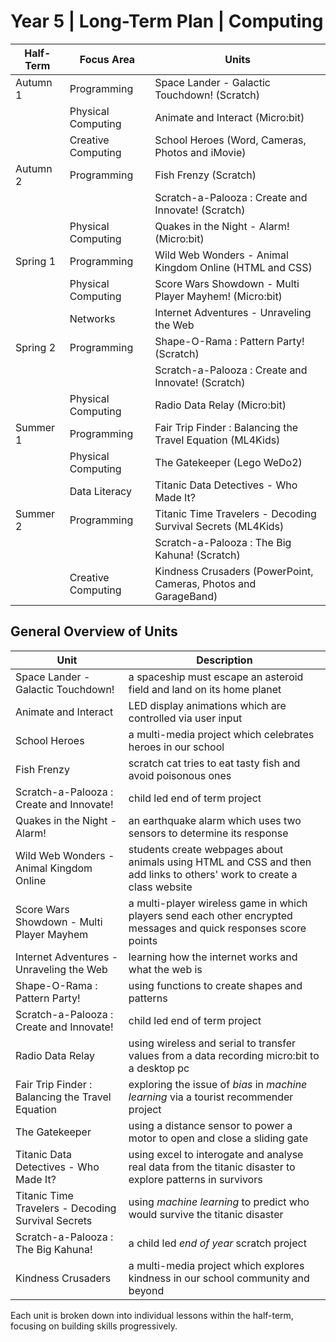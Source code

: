# Year 5 | Long-Term Plan | Computing

| Half-Term       | Focus Area                    | Units                                      |
|-----------------|-------------------------------|--------------------------------------------|
| Autumn 1        | Programming                   | Space Lander - Galactic Touchdown! (Scratch)|
|                 | Physical Computing            | Animate and Interact (Micro:bit)               |
|                 | Creative Computing            | School Heroes (Word, Cameras, Photos and iMovie)|
| Autumn 2        | Programming                   | Fish Frenzy (Scratch)                  |
|                 |                               | Scratch-a-Palooza : Create and Innovate! (Scratch)|
|                 | Physical Computing            | Quakes in the Night - Alarm! (Micro:bit)   |
| Spring 1        | Programming                   | Wild Web Wonders - Animal Kingdom Online (HTML and CSS)|
|                 | Physical Computing            | Score Wars Showdown - Multi Player Mayhem! (Micro:bit)|
|                 | Networks                      | Internet Adventures - Unraveling the Web   |
| Spring 2        | Programming                   | Shape-O-Rama : Pattern Party! (Scratch)    |
|                 |                               | Scratch-a-Palooza : Create and Innovate! (Scratch)|
|                 | Physical Computing            | Radio Data Relay (Micro:bit)               |
| Summer 1        | Programming                   | Fair Trip Finder : Balancing the Travel Equation (ML4Kids)|
|                 | Physical Computing            | The Gatekeeper (Lego WeDo2)                |
|                 | Data Literacy                 | Titanic Data Detectives - Who Made It?     |
| Summer 2        | Programming                   | Titanic Time Travelers - Decoding Survival Secrets (ML4Kids)|
|                 |                               | Scratch-a-Palooza : The Big Kahuna! (Scratch)|
|                 | Creative Computing            | Kindness Crusaders (PowerPoint, Cameras, Photos and GarageBand)|

## General Overview of Units

| Unit                                                | Description                                                          |
|-----------------------------------------------------|----------------------------------------------------------------------|
| Space Lander - Galactic Touchdown!                  | a spaceship must escape an asteroid field and land on its home planet|
| Animate and Interact                                | LED display animations which are controlled via user input           |
| School Heroes                                       | a multi-media project which celebrates heroes in our school          |
| Fish Frenzy                                         | scratch cat tries to eat tasty fish and avoid poisonous ones         |
| Scratch-a-Palooza : Create and Innovate!            | child led end of term project                                        |
| Quakes in the Night - Alarm!                        | an earthquake alarm which uses two sensors to determine its response |
| Wild Web Wonders - Animal Kingdom Online            | students create webpages about animals using HTML and CSS and then add links to others' work to create a class website                                                                                                                      |
| Score Wars Showdown - Multi Player Mayhem           | a multi-player wireless game in which players send each other encrypted messages and quick responses score points                                                                                                                       |
| Internet Adventures - Unraveling the Web            | learning how the internet works and what the web is                  |
| Shape-O-Rama : Pattern Party!                       | using functions to create shapes and patterns                        | 
| Scratch-a-Palooza : Create and Innovate!            | child led end of term project                                        |
| Radio Data Relay                                    | using wireless and serial to transfer values from a data recording micro:bit to a desktop pc|
| Fair Trip Finder : Balancing the Travel Equation    | exploring the issue of *bias* in *machine learning* via a tourist recommender project|
| The Gatekeeper                                      | using a distance sensor to power a motor to open and close a sliding gate|
| Titanic Data Detectives - Who Made It?              | using excel to interogate and analyse real data from the titanic disaster to explore patterns in survivors|
| Titanic Time Travelers - Decoding Survival Secrets  | using *machine learning* to predict who would survive the titanic disaster|
| Scratch-a-Palooza : The Big Kahuna!                 | a child led *end of year* scratch project                            |
| Kindness Crusaders                                  | a multi-media project which explores kindness in our school community and beyond|

Each unit is broken down into individual lessons within the half-term, focusing on building skills progressively.
